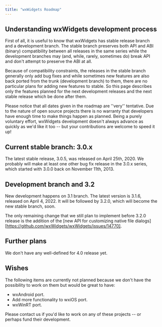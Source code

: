 ```yaml
---
title: "wxWidgets Roadmap"
---
```


## Understanding wxWidgets development process

First of all, it is useful to know that wxWidgets has stable release branch and a development branch. The stable branch preserves both API and ABI (binary) compatibility between all releases in the same series while the development branches may (and, while, rarely, sometimes do) break API and don't attempt to preserve the ABI at all.

Because of compatibility constraints, the releases in the stable branch generally only add bug fixes and while sometimes new features are also back ported from the trunk (development branch) to them, there are no particular plans for adding new features to stable. So this page describes only the features planned for the next development releases and the next stable release which be done after them.

Please notice that all dates given in the roadmap are ''very'' tentative. Due to the nature of open source projects there is no warranty that developers have enough time to make things happen as planned. Being a purely voluntary effort, wxWidgets development doesn't always advance as quickly as we'd like it too -- but your contributions are welcome to speed it up!

## Current stable branch: 3.0.x

The latest stable release, 3.0.5, was released on April 25th, 2020. We probably will make at least one other bug fix release in the 3.0.x series, which started with 3.0.0 back on November 11th, 2013.

## Development branch and 3.2

New development happens on 3.1 branch. The latest version is 3.1.6, released on April 4, 2022. It will be followed by 3.2.0, which will become the new stable branch, soon.

The only remaining change that we still plan to implement before 3.2.0 release is the addition of the [new API for customizing native file dialogs][https://github.com/wxWidgets/wxWidgets/issues/14770].

## Further plans

We don't have any well-defined for 4.0 release yet.

## Wishes

The following items are currently not planned because we don't have the possibility to work on them but would be great to have:

 * wxAndroid port.
 * Add more functionality to wxiOS port.
 * wxWinRT port.

Please contact us if you'd like to work on any of these projects -- or perhaps fund their development.
